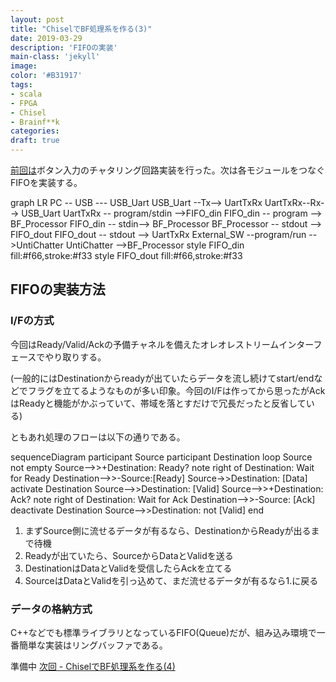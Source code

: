 ```yaml
---
layout: post
title: "ChiselでBF処理系を作る(3)"
date: 2019-03-29
description: 'FIFOの実装'
main-class: 'jekyll'
image: 
color: '#B31917'
tags:
- scala
- FPGA
- Chisel
- Brainf**k
categories:
draft: true
---
```


[前回は](https://kamiyaowl.github.io/blog/chisel-bf-2/)ボタン入力のチャタリング回路実装を行った。次は各モジュールをつなぐFIFOを実装する。


<div class="mermaid">
graph LR
    PC -- USB --- USB_Uart
    USB_Uart --Tx--> UartTxRx
    UartTxRx--Rx--> USB_Uart
    UartTxRx -- program/stdin -->FIFO_din
    FIFO_din -- program --> BF_Processor
    FIFO_din -- stdin--> BF_Processor
    BF_Processor -- stdout --> FIFO_dout
    FIFO_dout -- stdout --> UartTxRx
    External_SW --program/run -->UntiChatter
    UntiChatter -->BF_Processor
    style FIFO_din fill:#f66,stroke:#f33
    style FIFO_dout fill:#f66,stroke:#f33
</div>

## FIFOの実装方法

### I/Fの方式

今回はReady/Valid/Ackの予備チャネルを備えたオレオレストリームインターフェースでやり取りする。

(一般的にはDestinationからreadyが出ていたらデータを流し続けてstart/endなどでフラグを立てるようなものが多い印象。今回のI/Fは作ってから思ったがAckはReadyと機能がかぶっていて、帯域を落とすだけで冗長だったと反省している)

ともあれ処理のフローは以下の通りである。

<div class="mermaid">
sequenceDiagram
  participant Source
  participant Destination
  loop Source not empty
    Source-->>+Destination: Ready?
    note right of Destination: Wait for Ready
    Destination-->>-Source:[Ready]
    Source->>Destination: [Data]
    activate Destination
    Source-->>Destination: [Valid]
    Source-->>+Destination: Ack?
    note right of Destination: Wait for Ack
    Destination-->>-Source: [Ack]
    deactivate Destination
    Source-->>Destination: not [Valid]
  end
</div>

1. まずSource側に流せるデータが有るなら、DestinationからReadyが出るまで待機
2. Readyが出ていたら、SourceからDataとValidを送る
3. DestinationはDataとValidを受信したらAckを立てる
4. SourceはDataとValidを引っ込めて、まだ流せるデータが有るなら1.に戻る

### データの格納方式
C++などでも標準ライブラリとなっているFIFO(Queue)だが、組み込み環境で一番簡単な実装はリングバッファである。




<script type="WaveDrom">
{signal: [
  {name: 'slow_clk', wave: 'P............'},
  {name: 'button_in', wave: '0............................001100101.....................................................................', period: 0.1, phase: 1},
  {name: 'dout', wave: '0.........1..'},
]}
</script>



準備中
[次回 - ChiselでBF処理系を作る(4)](https://kamiyaowl.github.io/blog/chisel-bf-4/)
